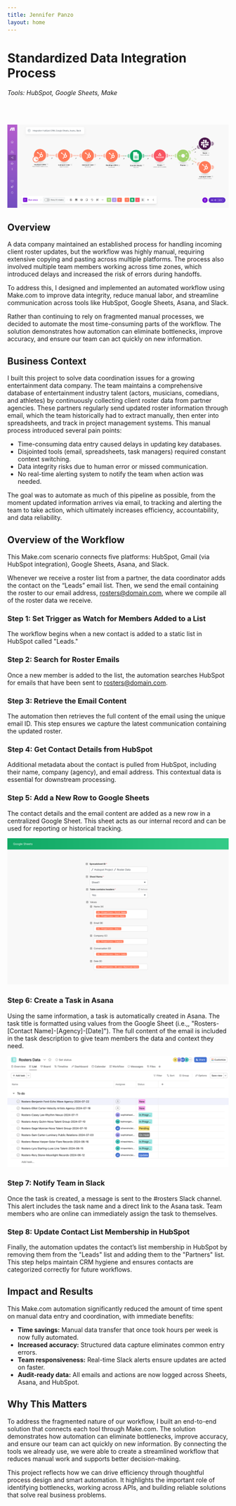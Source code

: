```yaml
---
title: Jennifer Panzo
layout: home
---
```


# Standardized Data Integration Process

###### _Tools: HubSpot, Google Sheets, Make_
<br/>

![Data Integration in Make](images/make-hs-2.png)

## **Overview**

A data company maintained an established process for handling incoming client roster updates, but the workflow was highly manual, requiring extensive copying and pasting across multiple platforms. The process also involved multiple team members working across time zones, which introduced delays and increased the risk of errors during handoffs.

To address this, I designed and implemented an automated workflow using Make.com to improve data integrity, reduce manual labor, and streamline communication across tools like HubSpot, Google Sheets, Asana, and Slack.

Rather than continuing to rely on fragmented manual processes, we decided to automate the most time-consuming parts of the workflow. The solution demonstrates how automation can eliminate bottlenecks, improve accuracy, and ensure our team can act quickly on new information.

## **Business Context**

I built this project to solve data coordination issues for a growing entertainment data company. The team maintains a comprehensive database of entertainment industry talent (actors, musicians, comedians, and athletes) by continuously collecting client roster data from partner agencies. These partners regularly send updated roster information through email, which the team historically had to extract manually, then enter into spreadsheets, and track in project management systems.
This manual process introduced several pain points:

* Time-consuming data entry caused delays in updating key databases.
* Disjointed tools (email, spreadsheets, task managers) required constant context switching.
* Data integrity risks due to human error or missed communication.
* No real-time alerting system to notify the team when action was needed.

The goal was to automate as much of this pipeline as possible, from the moment updated information arrives via email, to tracking and alerting the team to take action, which ultimately increases efficiency, accountability, and data reliability.

## **Overview of the Workflow**

This Make.com scenario connects five platforms: HubSpot, Gmail (via HubSpot integration), Google Sheets, Asana, and Slack. 

Whenever we receive a roster list from a partner, the data coordinator adds the contact on the “Leads” email list. Then, we send the email containing the roster to our email address, rosters@domain.com, where we compile all of the roster data we receive.


### Step 1: Set Trigger as Watch for Members Added to a List

The workflow begins when a new contact is added to a static list in HubSpot called "Leads."


### Step 2: Search for Roster Emails

Once a new member is added to the list, the automation searches HubSpot for emails that have been sent to rosters@domain.com.


### Step 3: Retrieve the Email Content

The automation then retrieves the full content of the email using the unique email ID. This step ensures we capture the latest communication containing the updated roster.


### Step 4: Get Contact Details from HubSpot

Additional metadata about the contact is pulled from HubSpot, including their name, company (agency), and email address. This contextual data is essential for downstream processing.


### Step 5: Add a New Row to Google Sheets

The contact details and the email content are added as a new row in a centralized Google Sheet. This sheet acts as our internal record and can be used for reporting or historical tracking.

![Add Row to Google Sheets](images/google-sheets.png)

### Step 6: Create a Task in Asana

Using the same information, a task is automatically created in Asana. The task title is formatted using values from the Google Sheet (i.e.,, "Rosters-[Contact Name]-[Agency]-[Date]"). The full content of the email is included in the task description to give team members the data and context they need.

![Create Asana Task](images/asana.png)

### Step 7: Notify Team in Slack

Once the task is created, a message is sent to the #rosters Slack channel. This alert includes the task name and a direct link to the Asana task. Team members who are online can immediately assign the task to themselves.


### Step 8: Update Contact List Membership in HubSpot

Finally, the automation updates the contact’s list membership in HubSpot by removing them from the "Leads" list and adding them to the "Partners" list. This step helps maintain CRM hygiene and ensures contacts are categorized correctly for future workflows.


## **Impact and Results**
This Make.com automation significantly reduced the amount of time spent on manual data entry and coordination, with immediate benefits:

* **Time savings:** Manual data transfer that once took hours per week is now fully automated.
* **Increased accuracy:** Structured data capture eliminates common entry errors.
* **Team responsiveness:** Real-time Slack alerts ensure updates are acted on faster.
* **Audit-ready data:** All emails and actions are now logged across Sheets, Asana, and HubSpot.

## **Why This Matters**

To address the fragmented nature of our workflow, I built an end-to-end solution that connects each tool through Make.com. The solution demonstrates how automation can eliminate bottlenecks, improve accuracy, and ensure our team can act quickly on new information. By connecting the tools we already use, we were able to create a streamlined workflow that reduces manual work and supports better decision-making.

This project reflects how we can drive efficiency through thoughtful process design and smart automation. It highlights the important role of identifying bottlenecks, working across APIs, and building reliable solutions that solve real business problems.
